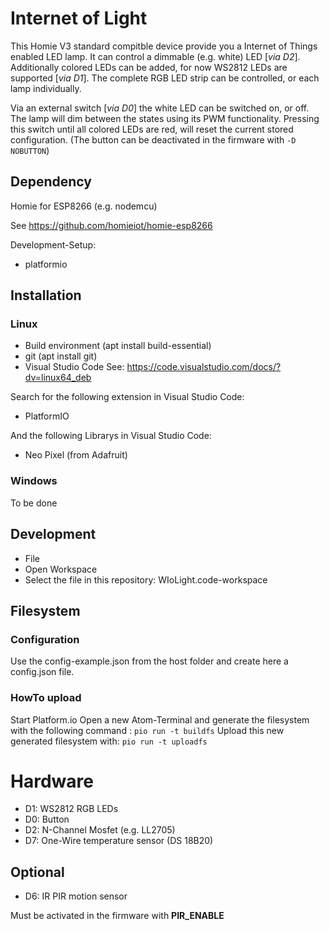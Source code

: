 # Internet of Light

This Homie V3 standard compitble device provide you a Internet of Things enabled LED lamp.
It can control a dimmable (e.g. white) LED [*via D2*].
Additionally colored LEDs can be added, for now WS2812 LEDs are supported [*via D1*]. The complete RGB LED strip can be controlled, or each lamp individually.

Via an external switch [*via D0*] the white LED can be switched on, or off. The lamp will dim between the states using its PWM functionality. Pressing this switch until all colored LEDs are red, will reset the current stored configuration. (The button can be deactivated in the firmware with ```-D NOBUTTON```)

## Dependency
Homie for ESP8266 (e.g. nodemcu)

See https://github.com/homieiot/homie-esp8266

Development-Setup:
* platformio

## Installation
### Linux
* Build environment (apt install build-essential)
* git (apt install git)
* Visual Studio Code See: https://code.visualstudio.com/docs/?dv=linux64_deb

Search for the following extension in Visual Studio Code:
* PlatformIO

And the following Librarys in Visual Studio Code:
* Neo Pixel (from Adafruit)
 
### Windows
To be done

## Development
* File
 * Open Workspace
  * Select the file in this repository:  WIoLight.code-workspace

## Filesystem
### Configuration
Use the config-example.json from the host folder and create here a config.json file.
### HowTo upload
Start Platform.io
Open a new Atom-Terminal and generate the filesystem with the following command :
```pio run -t buildfs```
Upload this new generated filesystem with:
```pio run -t uploadfs```

# Hardware
* D1: WS2812 RGB LEDs
* D0: Button
* D2: N-Channel Mosfet (e.g. LL2705)
* D7: One-Wire temperature sensor (DS 18B20)

## Optional
* D6: IR PIR motion sensor

Must be activated in the firmware with **PIR_ENABLE**
